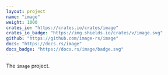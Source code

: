```yaml
---
layout: project
name: "image"
weight: 1000
crates_io: "https://crates.io/crates/image"
crates_io_badge: "https://img.shields.io/crates/v/image.svg"
github: "https://github.com/image-rs/image"
docs: "https://docs.rs/image"
docs_badge: "https://docs.rs/image/badge.svg"
---
```


The `image` project.
